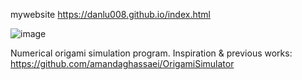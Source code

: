mywebsite https://danlu008.github.io/index.html

![image](Milestones/Milestone_Adding_Texture.gif)

Numerical origami simulation program.
Inspiration & previous works: https://github.com/amandaghassaei/OrigamiSimulator
